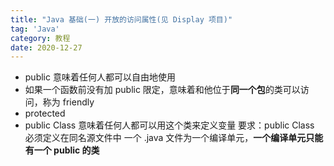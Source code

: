 ```yaml
---
title: "Java 基础(一) 开放的访问属性(见 Display 项目)"
tag: 'Java'
category: 教程
date: 2020-12-27
---
```


- public 意味着任何人都可以自由地使用
- 如果一个函数前没有加 public 限定，意味着和他位于**同一个包**的类可以访问，称为 friendly
- protected
- public Class 意味着任何人都可以用这个类来定义变量
  要求：public Class 必须定义在同名源文件中
  一个 .java 文件为一个编译单元，**一个编译单元只能有一个 public 的类**

